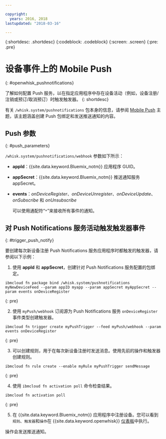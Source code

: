 ```yaml
---

copyright:
  years: 2016, 2018
lastupdated: "2018-03-16"

---
```


{:shortdesc: .shortdesc}
{:codeblock: .codeblock}
{:screen: .screen}
{:pre: .pre}

# 设备事件上的 Mobile Push
{: #openwhisk_pushnotifications}

了解如何配置 Push 服务，以在指定应用程序中存在设备活动（例如，设备注册/注销或预订/取消预订）时触发触发器。
{: shortdesc}

有关 `/whisk.system/pushnotifications` 包本身的信息，请参阅 [Mobile Push](./mobile_push_actions.html) 主题，该主题涵盖创建 Push 包绑定和发送推送通知的内容。

## Push 参数
{: #push_parameters}

`/whisk.system/pushnotifications/webhook` 参数如下所示：
- **appId**：{{site.data.keyword.Bluemix_notm}} 应用程序 GUID。
- **appSecret**：{{site.data.keyword.Bluemix_notm}} 推送通知服务 appSecret。
- **events**：_onDeviceRegister_、_onDeviceUnregister_、_onDeviceUpdate_、_onSubscribe_ 和 _onUnsubscribe_

  可以使用通配符“`*`”来接收所有事件的通知。

## 对 Push Notifications 服务活动触发触发器事件
{: #trigger_push_notify}

要创建每次新设备注册 Push Notifications 服务应用程序时都触发的触发器，请参阅以下示例：

1. 使用 **appId** 和 **appSecret**，创建针对 Push Notifications 服务配置的包绑定。
  ```
  ibmcloud fn package bind /whisk.system/pushnotifications myNewDeviceFeed --param appID myapp --param appSecret myAppSecret --param events onDeviceRegister
  ```
  {: pre}

2. 使用 `myPush/webhook` 订阅源为 Push Notifications 服务 `onDeviceRegister` 事件类型创建触发器。
  ```
  ibmcloud fn trigger create myPushTrigger --feed myPush/webhook --param events onDeviceRegister
  ```
  {: pre}

3. 可以创建规则，用于在每次新设备注册时发送消息。使用先前的操作和触发器创建规则。
  ```
  ibmcloud fn rule create --enable myRule myPushTrigger sendMessage
  ```
  {: pre}

4. 使用 `ibmcloud fn activation poll` 命令检查结果。
  ```
  ibmcloud fn activation poll
  ```
  {: pre}

5. 在 {{site.data.keyword.Bluemix_notm}} 应用程序中注册设备。您可以看到`规则`、`触发器`和`操作`在 {{site.data.keyword.openwhisk}} [仪表板](https://console.bluemix.net/openwhisk/dashboard)中执行。

  操作会发送推送通知。
